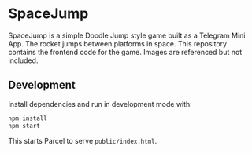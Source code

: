 # SpaceJump

SpaceJump is a simple Doodle Jump style game built as a Telegram Mini App.
The rocket jumps between platforms in space. This repository contains the
frontend code for the game. Images are referenced but not included.

## Development

Install dependencies and run in development mode with:

```bash
npm install
npm start
```

This starts Parcel to serve `public/index.html`.
